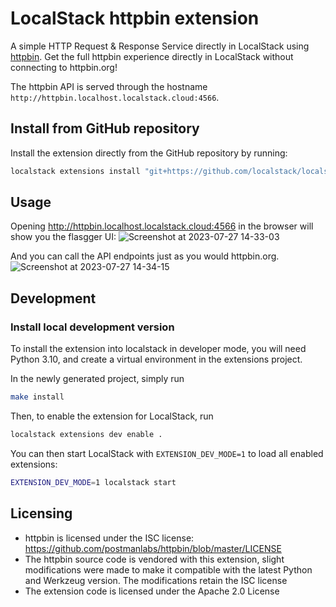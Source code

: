 LocalStack httpbin extension
===============================

A simple HTTP Request & Response Service directly in LocalStack
using [httpbin](https://github.com/postmanlabs/httpbin).
Get the full httpbin experience directly in LocalStack without connecting to httpbin.org!

The httpbin API is served through the hostname `http://httpbin.localhost.localstack.cloud:4566`.

## Install from GitHub repository

Install the extension directly from the GitHub repository by running:

```bash
localstack extensions install "git+https://github.com/localstack/localstack-httpbin-extension/#egg=localstack-httpbin-extension&subdirectory=httpbin"
```

## Usage

Opening http://httpbin.localhost.localstack.cloud:4566 in the browser will show you the flasgger UI:
![Screenshot at 2023-07-27 14-33-03](https://github.com/localstack/localstack-extensions/assets/3996682/68442f91-13b8-4308-8f04-966340cff082)

And you can call the API endpoints just as you would httpbin.org.
![Screenshot at 2023-07-27 14-34-15](https://github.com/localstack/localstack-extensions/assets/3996682/bebe444a-d6f9-4953-87ef-cca79daa00e8)

## Development

### Install local development version

To install the extension into localstack in developer mode, you will need Python 3.10, and create a virtual
environment in the extensions project.

In the newly generated project, simply run

```bash
make install
```

Then, to enable the extension for LocalStack, run

```bash
localstack extensions dev enable .
```

You can then start LocalStack with `EXTENSION_DEV_MODE=1` to load all enabled extensions:

```bash
EXTENSION_DEV_MODE=1 localstack start
```

## Licensing

* httpbin is licensed under the ISC license: https://github.com/postmanlabs/httpbin/blob/master/LICENSE
* The httpbin source code is vendored with this extension, slight modifications were made to make it
  compatible with the latest Python and Werkzeug version.
  The modifications retain the ISC license
* The extension code is licensed under the Apache 2.0 License
